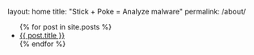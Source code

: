 layout: home
title: "Stick + Poke = Analyze malware"
permalink: /about/
<ul>
  {% for post in site.posts %}
    <li>
      <a href="{{ post.url }}">{{ post.title }}</a>
    </li>
  {% endfor %}
</ul>
